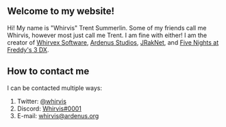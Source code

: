 ## Welcome to my website!
Hi! My name is "Whirvis" Trent Summerlin. Some of my friends call me Whirvis, however most just call me Trent. I am fine with either! I am the creator of [Whirvex Software](http://github.whirvex.com), [Ardenus Studios](http://github.ardenus.org), [JRakNet](http://jraknet.whirvis.com), and [Five Nights at Freddy's 3 DX](http://github.fnaf3dx.com/).

## How to contact me
I can be contacted multiple ways:
1. Twitter: [@whirvis](http://twitter.whirvis.com)
2. Discord: [Whirvis#0001](http://discord.whirvex.com)
3. E-mail: whirvis@ardenus.org

<dl>
  <head>
    <link rel="apple-touch-icon" sizes="180x180" href="/favicon/apple-touch-icon.png">
    <link rel="icon" type="image/png" sizes="32x32" href="/favicon/favicon-32x32.png">
    <link rel="icon" type="image/png" sizes="16x16" href="/favicon/favicon-16x16.png">
    <link rel="manifest" href="/favicon/site.webmanifest">
    <link rel="mask-icon" href="/favicon/safari-pinned-tab.svg" color="#603cba">
    <meta name="apple-mobile-web-app-title" content="Whirvis">
    <meta name="application-name" content="Whirvis">
    <meta name="msapplication-TileColor" content="#603cba">
    <meta name="theme-color" content="#824397">
  </head>
</dl>
